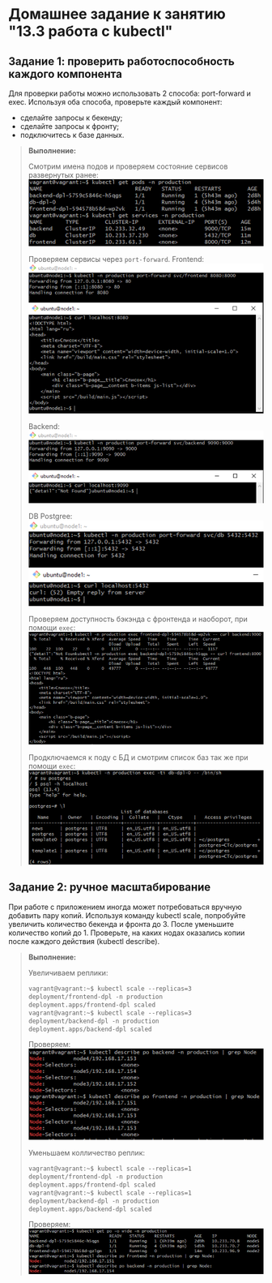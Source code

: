 # Домашнее задание к занятию "13.3 работа с kubectl"
## Задание 1: проверить работоспособность каждого компонента
Для проверки работы можно использовать 2 способа: port-forward и exec. Используя оба способа, проверьте каждый компонент:
* сделайте запросы к бекенду;
* сделайте запросы к фронту;
* подключитесь к базе данных.

> **Выполнение:**    
> 
> Смотрим имена подов и проверяем состояние сервисов развернутых ранее:    
> ![13-03-01](img/1.png)
>
> Проверяем сервисы через `port-forward`.
> Frontend:    
> ![13-03-04](img/4.png)
>
> Backend:    
> ![13-03-05](img/5.png)
>
> DB Postgree:    
> ![13-03-06](img/6.png)
>
> Проверяем доступность бэкэнда с фронтенда и наоборот, при помощи `exec`:    
> ![13-03-02](img/2.png)
>
> Продключаемся к поду с БД и смотрим список баз так же при помощи `exec`:    
> ![13-03-03](img/3.png)
> 


## Задание 2: ручное масштабирование
При работе с приложением иногда может потребоваться вручную добавить пару копий. Используя команду kubectl scale, попробуйте увеличить количество бекенда и фронта до 3. После уменьшите количество копий до 1. Проверьте, на каких нодах оказались копии после каждого действия (kubectl describe).
 
> **Выполнение:**    
> 
> Увеличиваем реплики:    
> ```console 
> vagrant@vagrant:~$ kubectl scale --replicas=3 deployment/frontend-dpl -n production
> deployment.apps/frontend-dpl scaled
> vagrant@vagrant:~$ kubectl scale --replicas=3 deployment/backend-dpl -n production
> deployment.apps/backend-dpl scaled
> ```
> Проверяем:    
> ![13-03-07](img/7.png)
>
> Уменьшаем колличество реплик:    
> ```console 
> vagrant@vagrant:~$ kubectl scale --replicas=1 deployment/frontend-dpl -n production
> deployment.apps/frontend-dpl scaled
> vagrant@vagrant:~$ kubectl scale --replicas=1 deployment/backend-dpl -n production
> deployment.apps/backend-dpl scaled
> ```
> Проверяем:    
> ![13-03-08](img/8.png)